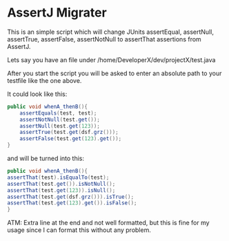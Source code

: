 # AssertJ Migrater

This is an simple script which will change JUnits assertEqual, assertNull, assertTrue, assertFalse, assertNotNull
to assertThat assertions from AssertJ.

Lets say you have an file under /home/DeveloperX/dev/projectX/test.java

After you start the script you will be asked to enter an absolute path to your testfile like the one above.

 
It could look like this:

```java
public void whenA_thenB(){
    assertEquals(test, test);
    assertNotNull(test.get());
    assertNull(test.get(123));
    assertTrue(test.get(dsf.grz()));
    assertFalse(test.get(123).get());
}
```

and will be turned into this:

```java
public void whenA_thenB(){
assertThat(test).isEqualTo(test);
assertThat(test.get()).isNotNull();
assertThat(test.get(123)).isNull();
assertThat(test.get(dsf.grz())).isTrue();
assertThat(test.get(123).get()).isFalse();
}

```

ATM: Extra line at the end and not well formatted, but this is fine for my usage since I can format this without any problem.
